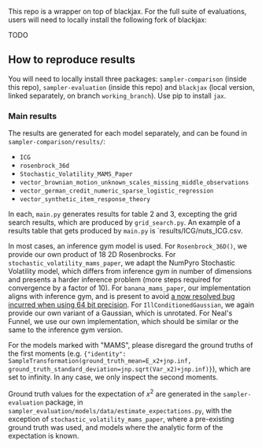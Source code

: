 This repo is a wrapper on top of blackjax. For the full suite of evaluations, users will need to locally install the following fork of blackjax:

TODO

## How to reproduce results

You will need to locally install three packages: `sampler-comparison` (inside this repo), `sampler-evaluation` (inside this repo) and `blackjax` (local version, linked separately, on branch `working_branch`). Use pip to install `jax`.

### Main results

The results are generated for each model separately, and can be found in `sampler-comparison/results/`:
- `ICG`
- `rosenbrock_36d`
- `Stochastic_Volatility_MAMS_Paper`
- `vector_brownian_motion_unknown_scales_missing_middle_observations`
- `vector_german_credit_numeric_sparse_logistic_regression`
- `vector_synthetic_item_response_theory`

In each, `main.py` generates results for table 2 and 3, excepting the grid search results, which are produced by `grid_search.py`. An example of a results table that gets produced by `main.py` is `results/ICG/nuts_ICG.csv.

In most cases, an inference gym model is used. For `Rosenbrock_36D()`, we provide our own product of 18 2D Rosenbrocks. For `stochastic_volatility_mams_paper`, we adapt the NumPyro Stochastic Volatility model, which differs from inference gym in number of dimensions and presents a harder inference problem (more steps required for convergence by a factor of 10).  For `banana_mams_paper`, our implementation aligns with inference gym, and is present to avoid [a now resolved bug incurred when using 64 bit precision](https://github.com/tensorflow/probability/issues/1993). For `IllConditionedGaussian`, we again provide our own variant of a Gaussian, which is unrotated. For Neal's Funnel, we use our own implementation, which should be similar or the same to the inference gym version.

For the models marked with "MAMS", please disregard the ground truths of the first moments (e.g. `{"identity": SampleTransformation(ground_truth_mean=E_x2+jnp.inf, ground_truth_standard_deviation=jnp.sqrt(Var_x2)+jnp.inf)}`), which are set to infinity. In any case, we only inspect the second moments.

Ground truth values for the expectation of $x^2$ are generated in the `sampler-evaluation` package, in `sampler_evaluation/models/data/estimate_expectations.py`, with the exception of `stochastic_volatility_mams_paper`, where a pre-existing ground truth was used, and models where the analytic form of the expectation is known.


